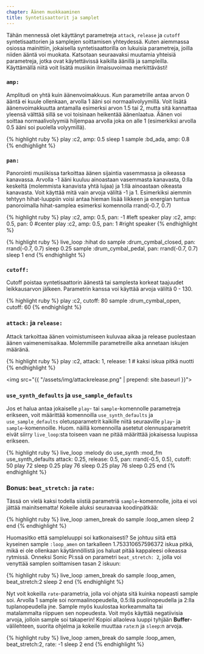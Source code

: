 ```yaml
---
chapter: Äänen muokkaaminen
title: Syntetisaattorit ja samplet
---
```


Tähän mennessä olet käyttänyt parametreja `attack`, `release` ja `cutoff` syntetisaattorien ja samplejen soittamisen yhteydessä. Kuten aiemmassa osiossa mainittiin, jokaisella syntetisaattorilla on lukuisia parametreja, joilla niiden ääntä voi muokata. Katsotaan seuraavaksi muutamia yhteisiä parametreja, jotka ovat käytettävissä kaikilla äänillä ja sampleilla. Käyttämällä niitä voit lisätä musiikin ilmaisuvoimaa merkittävästi! 

### `amp:`

Amplitudi on yhtä kuin äänenvoimakkuus. Kun parametrille antaa arvon 0 ääntä ei kuule ollenkaan, arvolla 1 ääni soi normaalivolyymillä. Voit lisätä äänenvoimakkuutta antamalla esimerksi arvon 1.5 tai 2, mutta sitä kannattaa yleensä välttää sillä se voi toisinaan heikentää äänenlaatua. Äänen voi soittaa normaalivolyymiä hiljempaa arvolla joka on alle 1 (esimerkiksi arvolla 0.5 ääni soi puolella volyymillä). 

{% highlight ruby %}
play :c2, amp: 0.5
sleep 1
sample :bd_ada, amp: 0.8
{% endhighlight %}

### `pan:`

Panorointi musiikissa tarkoittaa äänen sijaintia vasemmassa ja oikeassa kanavassa. Arvolla -1 ääni kuuluu ainoastaan vasemmasta kanavasta, 0:lla keskeltä (molemmista kanavista yhtä lujaa) ja 1:llä ainoastaan oikeasta kanavasta. Voit käyttää mitä vain arvoja väliltä -1 ja 1. Esimerkiksi aiemmin tehtyyn hihat-luuppiin voisi antaa hieman lisää liikkeen ja energian tuntua panoroimalla hihat-samplea esimerksi komennolla rrand(-0.7, 0.7)

{% highlight ruby %}
play :c2, amp: 0.5, pan: -1 #left speaker
play :c2, amp: 0.5, pan: 0 #center
play :c2, amp: 0.5, pan: 1 #right speaker
{% endhighlight %}

{% highlight ruby %}
live_loop :hihat do
  sample :drum_cymbal_closed, pan: rrand(-0.7, 0.7)
  sleep 0.25
  sample :drum_cymbal_pedal, pan: rrand(-0.7, 0.7)
  sleep 1
end
{% endhighlight %}

### `cutoff:`

Cutoff poistaa syntetisaattorin äänestä tai samplesta korkeat taajuudet leikkausarvon jälkeen. Parametrin kanssa voi käyttää arvoja väliltä 0 - 130.

{% highlight ruby %}
play :c2, cutoff: 80
sample :drum_cymbal_open, cutoff: 60
{% endhighlight %}

### `attack:` ja `release:`

Attack tarkoittaa äänen voimistumiseen kuluvaa aikaa ja release puolestaan äänen vaimenemisaikaa. Molemmille parametreille aika annetaan iskujen määränä. 

{% highlight ruby %}
play :c2, attack: 1, release: 1 # kaksi iskua pitkä nuotti
{% endhighlight %}

<img src="{{ "/assets/img/attackrelease.png" | prepend: site.baseurl }}">

### `use_synth_defaults` ja `use_sample_defaults`

Jos et halua antaa jokaiselle `play`- tai `sample`-komennolle parametreja erikseen, voit määrittää komennoilla `use_synth_defaults` ja `use_sample_defaults` oletusparametrit kaikille niitä seuraaville `play`- ja `sample`-komennoille. Huom. näillä komennoilla asetetut olennusparametrit eivät siirry `live_loop`:sta toiseen vaan ne pitää määrittää jokaisessa luupissa erikseen. 

{% highlight ruby %}
live_loop :melody do
  use_synth :mod_fm
  use_synth_defaults attack: 0.25, release: 0.5, pan: rrand(-0.5, 0.5), cutoff: 50
  play 72
  sleep 0.25
  play 76
  sleep 0.25
  play 76
  sleep 0.25
end
{% endhighlight %}

### Bonus: `beat_stretch:` ja `rate:`

Tässä on vielä kaksi todella siistiä parametriä `sample`-komennolle, joita ei voi jättää mainitsematta! Kokeile aluksi seuraavaa koodinpätkää: 

{% highlight ruby %}
live_loop :amen_break do
  sample :loop_amen
  sleep 2
end 
{% endhighlight %}

Huomasitko että sampleluuppi soi katkonaisesti? Se johtuu siitä että kyseinen sample `:loop_amen` on tarkalleen 1.753310657596372 iskua pitkä, mikä ei ole ollenkaan käytännöllistä jos haluat pitää kappaleesi oikeassa rytmissä. Onneksi Sonic Pi:ssä on parametri `beat_stretch: 2`, jolla voi venyttää samplen soittamisen tasan 2 iskuun:

{% highlight ruby %}
live_loop :amen_break do
  sample :loop_amen, beat_stretch:2
  sleep 2
end
{% endhighlight %}

Nyt voit kokeilla `rate`-parametria, jolla voi ohjata sitä kuinka nopeasti sample soi. Arvolla 1 sample soi normaalinopeudella, 0.5:llä puolinopeudella ja 2:lla tuplanopeudella jne. Sample myös kuulostaa korkeammalta tai matalammalta riippuen sen nopeudesta. Voit myös käyttää negatiivisia arvoja, jolloin sample soi takaperin! Kopioi allaoleva luuppi tyhjään **Buffer**-välilehteen, suorita ohjelma ja kokeile muuttaa `rate`:n ja `sleep`:n arvoja. 

{% highlight ruby %}
live_loop :amen_break do
  sample :loop_amen, beat_stretch:2, rate: -1
  sleep 2
end
{% endhighlight %}
